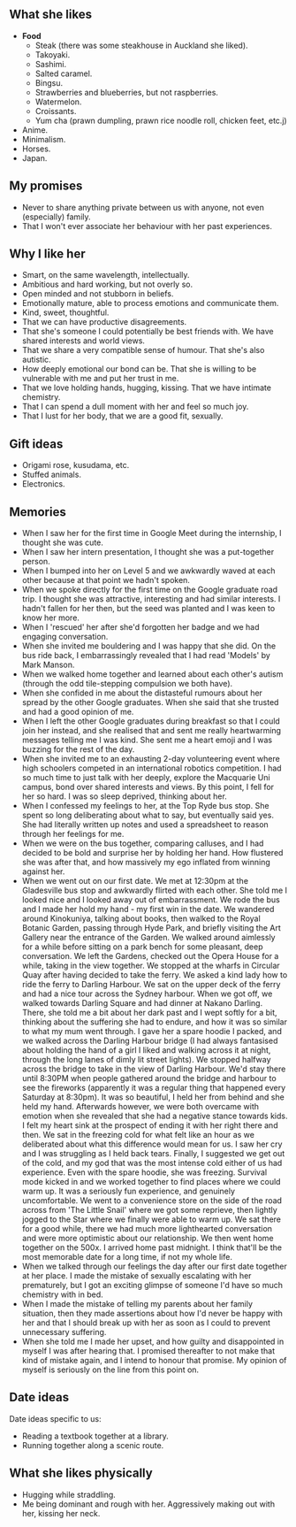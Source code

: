 
## What she likes
- **Food**
	- Steak (there was some steakhouse in Auckland she liked).
	- Takoyaki.
	- Sashimi.
	- Salted caramel.
	- Bingsu.
	- Strawberries and blueberries, but not raspberries.
	- Watermelon.
	- Croissants.
	- Yum cha (prawn dumpling, prawn rice noodle roll, chicken feet, etc.j)
- Anime.
- Minimalism.
- Horses.
- Japan.

## My promises
- Never to share anything private between us with anyone, not even (especially) family.
- That I won't ever associate her behaviour with her past experiences.

## Why I like her
- Smart, on the same wavelength, intellectually.
- Ambitious and hard working, but not overly so.
- Open minded and not stubborn in beliefs.
- Emotionally mature, able to process emotions and communicate them.
- Kind, sweet, thoughtful.
- That we can have productive disagreements.
- That she's someone I could potentially be best friends with. We have shared interests and world views. 
- That we share a very compatible sense of humour. That she's also autistic.
- How deeply emotional our bond can be. That she is willing to be vulnerable with me and put her trust in me.
- That we love holding hands, hugging, kissing. That we have intimate chemistry.
- That I can spend a dull moment with her and feel so much joy.
- That I lust for her body, that we are a good fit, sexually.

## Gift ideas
- Origami rose, kusudama, etc.
- Stuffed animals.
- Electronics.

## Memories
- When I saw her for the first time in Google Meet during the internship, I thought she was cute.
- When I saw her intern presentation, I thought she was a put-together person.
- When I bumped into her on Level 5 and we awkwardly waved at each other because at that point we hadn't spoken.
- When we spoke directly for the first time on the Google graduate road trip. I thought she was attractive, interesting and had similar interests. I hadn't fallen for her then, but the seed was planted and I was keen to know her more.
- When I 'rescued' her after she'd forgotten her badge and we had engaging conversation.
- When she invited me bouldering and I was happy that she did. On the bus ride back, I embarrassingly revealed that I had read 'Models' by Mark Manson.
- When we walked home together and learned about each other's autism (through the odd tile-stepping compulsion we both have).
- When she confided in me about the distasteful rumours about her spread by the other Google graduates. When she said that she trusted and had a good opinion of me.
- When I left the other Google graduates during breakfast so that I could join her instead, and she realised that and sent me really heartwarming messages telling me I was kind. She sent me a heart emoji and I was buzzing for the rest of the day.
- When she invited me to an exhausting 2-day volunteering event where high schoolers competed in an international robotics competition. I had so much time to just talk with her deeply, explore the Macquarie Uni campus, bond over shared interests and views. By this point, I fell for her so hard. I was so sleep deprived, thinking about her.
- When I confessed my feelings to her, at the Top Ryde bus stop. She spent so long deliberating about what to say, but eventually said yes. She had literally written up notes and used a spreadsheet to reason through her feelings for me.
- When we were on the bus together, comparing calluses, and I had decided to be bold and surprise her by holding her hand. How flustered she was after that, and how massively my ego inflated from winning against her.
- When we went out on our first date. We met at 12:30pm at the Gladesville bus stop and awkwardly flirted with each other. She told me I looked nice and I looked away out of embarrassment. We rode the bus and I made her hold my hand - my first win in the date. We wandered around Kinokuniya, talking about books, then walked to the Royal Botanic Garden, passing through Hyde Park, and briefly visiting the Art Gallery near the entrance of the Garden. We walked around aimlessly for a while before sitting on a park bench for some pleasant, deep conversation. We left the Gardens, checked out the Opera House for a while, taking in the view together. We stopped at the wharfs in Circular Quay after having decided to take the ferry. We asked a kind lady how to ride the ferry to Darling Harbour. We sat on the upper deck of the ferry and had a nice tour across the Sydney harbour. When we got off, we walked towards Darling Square and had dinner at Nakano Darling. There, she told me a bit about her dark past and I wept softly for a bit, thinking about the suffering she had to endure, and how it was so similar to what my mum went through. I gave her a spare hoodie I packed, and we walked across the Darling Harbour bridge (I had always fantasised about holding the hand of a girl I liked and walking across it at night, through the long lanes of dimly lit street lights). We stopped halfway across the bridge to take in the view of Darling Harbour. We'd stay there until 8:30PM when people gathered around the bridge and harbour to see the fireworks (apparently it was a regular thing that happened every Saturday at 8:30pm). It was so beautiful, I held her from behind and she held my hand. Afterwards however, we were both overcame with emotion when she revealed that she had a negative stance towards kids. I felt my heart sink at the prospect of ending it with her right there and then. We sat in the freezing cold for what felt like an hour as we deliberated about what this difference would mean for us. I saw her cry and I was struggling as I held back tears. Finally, I suggested we get out of the cold, and my god that was the most intense cold either of us had experience. Even with the spare hoodie, she was freezing. Survival mode kicked in and we worked together to find places where we could warm up. It was a seriously fun experience, and genuinely uncomfortable. We went to a convenience store on the side of the road across from 'The Little Snail' where we got some reprieve, then lightly jogged to the Star where we finally were able to warm up. We sat there for a good while, there we had much more lighthearted conversation and were more optimistic about our relationship. We then went home together on the 500x. I arrived home past midnight. I think that'll be the most memorable date for a long time, if not my whole life. 
- When we talked through our feelings the day after our first date together at her place. I made the mistake of sexually escalating with her prematurely, but I got an exciting glimpse of someone I'd have so much chemistry with in bed.
- When I made the mistake of telling my parents about her family situation, then they made assertions about how I'd never be happy with her and that I should break up with her as soon as I could to prevent unnecessary suffering.
- When she told me I made her upset, and how guilty and disappointed in myself I was after hearing that. I promised thereafter to not make that kind of mistake again, and I intend to honour that promise. My opinion of myself is seriously on the line from this point on.

## Date ideas
Date ideas specific to us:
- Reading a textbook together at a library.
- Running together along a scenic route.

## What she likes physically
- Hugging while straddling.
- Me being dominant and rough with her. Aggressively making out with her, kissing her neck.

